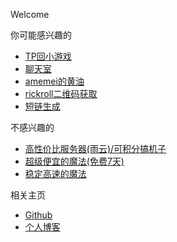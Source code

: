 Welcome

你可能感兴趣的
*   [TP回小游戏](https://xingye.me/game/new/index.php)
*   [聊天室](https://chat.pighog.repl.co/room/@xingye)
*   [amemei的黄油](https://5e.fit/amemei)
*   [rickroll二维码获取](https://arcxingye.github.io/rr/qrcode2)
*   [短链生成](https://5e.fit/)

不感兴趣的
*   [高性价比服务器(雨云)/可积分搞机子](https://www.rainyun.com/优惠码_)
*   [超级便宜的魔法(免费7天)](https://console.simplesocks.pro/#/register?code=u4Sn9j5Y)
*   [稳定高速的魔法](https://sttlink.com/auth/register?code=KbzI)

相关主页
*   [Github](https://github.com/arcxingye)
*   [个人博客](https://xingye.me/)

<script async src="https://www.googletagmanager.com/gtag/js?id=UA-190316399-3"></script>
<script>
  window.dataLayer = window.dataLayer || [];
  function gtag(){dataLayer.push(arguments);}
  gtag('js', new Date());
  gtag('config', 'UA-190316399-3');
</script>
